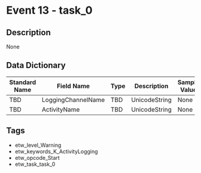 # Event 13 - task_0

## Description
None

## Data Dictionary
|Standard Name|Field Name|Type|Description|Sample Value|
|---|---|---|---|---|
|TBD|LoggingChannelName|TBD|UnicodeString|None|None|
|TBD|ActivityName|TBD|UnicodeString|None|None|

## Tags
* etw_level_Warning
* etw_keywords_K_ActivityLogging
* etw_opcode_Start
* etw_task_task_0
